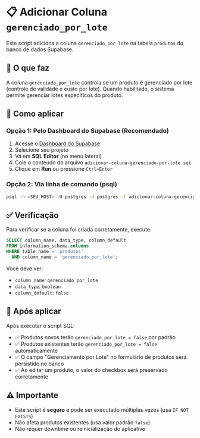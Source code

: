 # 📋 Adicionar Coluna `gerenciado_por_lote`

Este script adiciona a coluna `gerenciado_por_lote` na tabela `produtos` do banco de dados Supabase.

## 🎯 O que faz

A coluna `gerenciado_por_lote` controla se um produto é gerenciado por lote (controle de validade e custo por lote). Quando habilitado, o sistema permite gerenciar lotes específicos do produto.

## 📝 Como aplicar

### Opção 1: Pelo Dashboard do Supabase (Recomendado)

1. Acesse o [Dashboard do Supabase](https://supabase.com/dashboard)
2. Selecione seu projeto
3. Vá em **SQL Editor** (no menu lateral)
4. Cole o conteúdo do arquivo `adicionar-coluna-gerenciado-por-lote.sql`
5. Clique em **Run** ou pressione `Ctrl+Enter`

### Opção 2: Via linha de comando (psql)

```bash
psql -h <SEU_HOST> -U postgres -d postgres -f adicionar-coluna-gerenciado-por-lote.sql
```

## ✅ Verificação

Para verificar se a coluna foi criada corretamente, execute:

```sql
SELECT column_name, data_type, column_default 
FROM information_schema.columns 
WHERE table_name = 'produtos' 
  AND column_name = 'gerenciado_por_lote';
```

Você deve ver:
- `column_name`: `gerenciado_por_lote`
- `data_type`: `boolean`
- `column_default`: `false`

## 🔄 Após aplicar

Após executar o script SQL:
- ✅ Produtos novos terão `gerenciado_por_lote = false` por padrão
- ✅ Produtos existentes terão `gerenciado_por_lote = false` automaticamente
- ✅ O campo "Gerenciamento por Lote" no formulário de produtos será persistido no banco
- ✅ Ao editar um produto, o valor do checkbox será preservado corretamente

## ⚠️ Importante

- Este script é **seguro** e pode ser executado múltiplas vezes (usa `IF NOT EXISTS`)
- Não afeta produtos existentes (usa valor padrão `false`)
- Não requer downtime ou reinicialização do aplicativo

